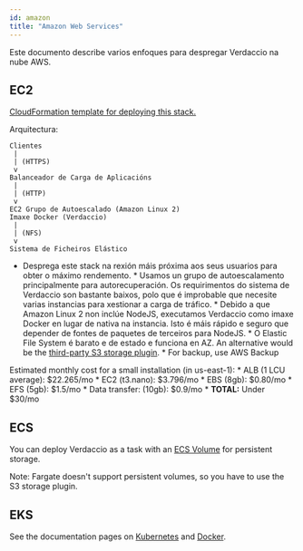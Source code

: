 ```yaml
---
id: amazon
title: "Amazon Web Services"
---
```


Este documento describe varios enfoques para despregar Verdaccio na nube AWS.

## EC2

[CloudFormation template for deploying this stack.](https://github.com/verdaccio/verdaccio/blob/master/contrib/aws/cloudformation-ec2-efs.yaml)

Arquitectura:

    Clientes
     |
     | (HTTPS)
     v
    Balanceador de Carga de Aplicacións
     |
     | (HTTP)
     v
    EC2 Grupo de Autoescalado (Amazon Linux 2)
    Imaxe Docker (Verdaccio)
     |
     | (NFS)
     v
    Sistema de Ficheiros Elástico
    

* Desprega este stack na rexión máis próxima aos seus usuarios para obter o máximo rendemento. * Usamos un grupo de autoescalamento principalmente para autorecuperación. Os requirimentos do sistema de Verdaccio son bastante baixos, polo que é improbable que necesite varias instancias para xestionar a carga de tráfico. * Debido a que Amazon Linux 2 non inclúe NodeJS, executamos Verdaccio como imaxe Docker en lugar de nativa na instancia. Isto é máis rápido e seguro que depender de fontes de paquetes de terceiros para NodeJS. * O Elastic File System é barato e de estado e funciona en AZ. An alternative would be the [third-party S3 storage plugin](https://github.com/remitly/verdaccio-s3-storage). * For backup, use AWS Backup

Estimated monthly cost for a small installation (in us-east-1): * ALB (1 LCU average): $22.265/mo * EC2 (t3.nano): $3.796/mo * EBS (8gb): $0.80/mo * EFS (5gb): $1.5/mo * Data transfer: (10gb): $0.9/mo * **TOTAL:** Under $30/mo

## ECS

You can deploy Verdaccio as a task with an [ECS Volume](https://docs.aws.amazon.com/AmazonECS/latest/developerguide/using_data_volumes.html) for persistent storage.

Note: Fargate doesn't support persistent volumes, so you have to use the S3 storage plugin.

## EKS

See the documentation pages on [Kubernetes](kubernetes) and [Docker](docker).